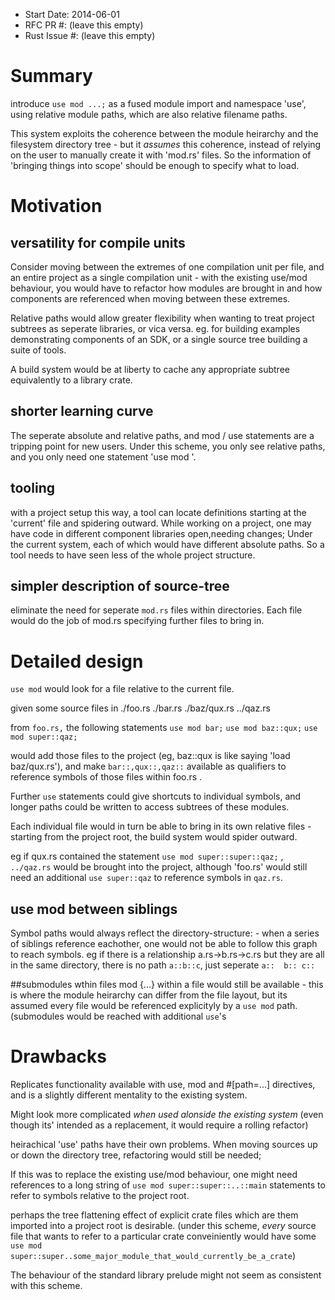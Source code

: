 - Start Date: 2014-06-01
- RFC PR #: (leave this empty)
- Rust Issue #: (leave this empty)

# Summary

introduce ```use mod ...;``` as a fused module import and namespace 'use', using relative module paths, which are also relative filename paths.

This system exploits the coherence between the module heirarchy and the filesystem directory tree - but it *assumes* this coherence, instead of relying on the user to manually create it with 'mod.rs' files. So the information of 'bringing things into scope' should be enough to specify what to load.



# Motivation

## versatility for compile units

Consider moving between the extremes of one compilation unit per file, and an entire project as a single compilation unit - with the existing use/mod behaviour, you would have to refactor how modules are brought in and how components are referenced when moving between these extremes.

Relative paths would allow greater flexibility when wanting to treat project subtrees as seperate libraries, or vica versa. eg. for building examples demonstrating components of an SDK, or a single source tree building a suite of tools.

A build system would be at liberty to cache any appropriate subtree equivalently to a library crate.

## shorter learning curve
The seperate absolute and relative paths, and mod / use statements are a tripping point for new users. Under this scheme, you only see relative paths, and you only need one statement 'use mod '.

## tooling
with a project setup this way, a tool can locate definitions starting at the 'current' file and spidering outward. While working on a project, one may have code in different component libraries open,needing changes; Under the current system, each of which would have different absolute paths. So a tool needs to have seen less of the whole project structure. 

## simpler description of source-tree
eliminate the need for seperate ```mod.rs``` files within directories. Each file would do the job of mod.rs specifying further files to bring in.

# Detailed design

```use mod``` would look for a file relative to the current file.

given some source files in 
./foo.rs
./bar.rs
./baz/qux.rs
../qaz.rs

from ```foo.rs,``` the following statements
```use mod bar;```
```use mod baz::qux;```
```use mod super::qaz;```

would add those files to the project (eg, baz::qux is like saying 'load baz/qux.rs'), and make ```bar::,qux::,qaz::``` available as qualifiers to reference symbols of those files within foo.rs . 

Further ```use``` statements could give shortcuts to individual symbols, and longer paths could be written to access subtrees of these modules.

Each individual file would in turn be able to bring in its own relative files - starting from the project root, the build system would spider outward.

eg if qux.rs contained the statement ```use mod super::super::qaz;``` , ```../qaz.rs``` would be brought into the project, although 'foo.rs' would still need an additional ```use super::qaz``` to reference symbols in ```qaz.rs```.

## use mod between siblings
Symbol paths would always reflect the directory-structure: - when a series of siblings reference eachother, one would not be able to follow this graph to reach symbols.  eg if there is a relationship  a.rs->b.rs->c.rs but they are all in the same directory, there is no path ```a::b::c```, just seperate ```a::  b:: c::```

##submodules wthin files
mod {...} within a file would still be available - this is where the module heirarchy can differ from the file layout, but its assumed every file would be referenced explicityly by a ```use mod``` path. (submodules would be reached with additional ```use```'s

# Drawbacks

Replicates functionality available with use, mod and #[path=...] directives, and is a slightly different mentality to the existing system.

Might look more complicated *when used alonside the existing system* (even though its' intended as a replacement, it would require a rolling refactor)

heirachical 'use' paths have their own problems. When moving sources up or down the directory tree, refactoring would still be needed;

If this was to replace the existing use/mod behaviour, one might need references to a long string of ```use mod super::super::..::main``` statements to refer to symbols relative to the project root. 

perhaps the tree flattening effect of explicit crate files which are them imported into a project root is desirable.
(under this scheme, *every* source file that wants to refer to a particular crate conveiniently would have some ```use mod super::super..some_major_module_that_would_currently_be_a_crate```)

The behaviour of the standard library prelude might not seem as consistent with this scheme.


